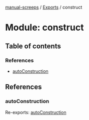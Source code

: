 [manual-screeps](../README.md) / [Exports](../modules.md) / construct

# Module: construct

## Table of contents

### References

- [autoConstruction](construct.md#autoconstruction)

## References

### autoConstruction

Re-exports: [autoConstruction](construct_auto.md#autoconstruction)
